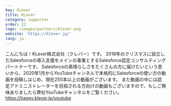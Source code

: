 ```yaml
---
key: KLever
title: KLever
category: supporter
order: 22
logo: /images/partners/klever.png
website: 'https://klever.jp/'
lang: ja
---
```

こんにちは！KLever株式会社（クレバー）です。
2018年のクリスマスに設立したSalesforceの導入支援をメインの事業とするSalesforce認定コンサルティングパートナーです。
Salesforceの素晴らしさをたくさんの方に届けたいという思いから、2020年1月からYouTubeチャンネルで本格的にSalesforceの使い方の動画を投稿しはじめ、現在250本以上の動画がございます。
また動画の中には認定アドミニストレーターを目指される方向けの動画もございますので、もしご興味ありましたら弊社YouTubeチャンネルをご覧ください。
https://happy.klever.jp/youtube

